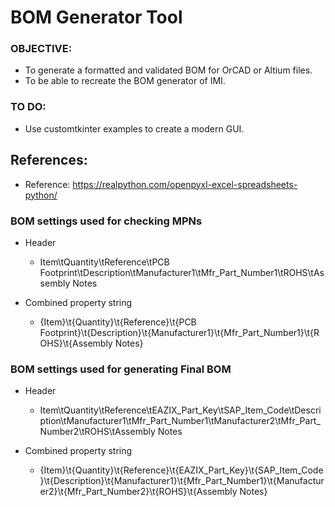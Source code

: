 # BOM Generator Tool

### OBJECTIVE:
+ To generate a formatted and validated BOM for OrCAD or Altium files.
+ To be able to recreate the BOM generator of IMI.


### TO DO:
+ Use customtkinter examples to create a modern GUI.


## References:
+ Reference: https://realpython.com/openpyxl-excel-spreadsheets-python/

### BOM settings used for checking MPNs
+ Header
    - Item\tQuantity\tReference\tPCB Footprint\tDescription\tManufacturer1\tMfr_Part_Number1\tROHS\tAssembly Notes

+ Combined property string
    - {Item}\t{Quantity}\t{Reference}\t{PCB Footprint}\t{Description}\t{Manufacturer1}\t{Mfr_Part_Number1}\t{ROHS}\t{Assembly Notes}

### BOM settings used for generating Final BOM
+ Header
    - Item\tQuantity\tReference\tEAZIX_Part_Key\tSAP_Item_Code\tDescription\tManufacturer1\tMfr_Part_Number1\tManufacturer2\tMfr_Part_Number2\tROHS\tAssembly Notes

+ Combined property string
    - {Item}\t{Quantity}\t{Reference}\t{EAZIX_Part_Key}\t{SAP_Item_Code}\t{Description}\t{Manufacturer1}\t{Mfr_Part_Number1}\t{Manufacturer2}\t{Mfr_Part_Number2}\t{ROHS}\t{Assembly Notes}

